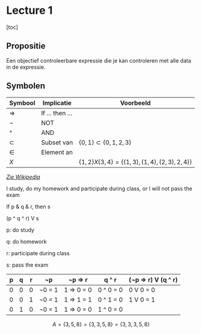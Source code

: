 # Lecture 1

[toc]

## Propositie

Een objectief controleerbare expressie die je kan controleren met alle data in de expressie.

## Symbolen

| Symbool   | Implicatie      | Voorbeeld                                           |
| --------- | --------------- | --------------------------------------------------- |
| =>        | If ... then ... |                                                     |
| ¬         | NOT             |                                                     |
| ^         | AND             |                                                     |
| $\subset$ | Subset van      | $\{0, 1\} \subset \{0, 1, 2, 3\}$                   |
| $\in$     | Element an      |                                                     |
| $X$       |                 | $\{1, 2\}X\{3, 4\} = \{(1,3), (1,4), (2,3), 2,4)\}$ |

_[Zie Wikipedia](https://en.wikipedia.org/wiki/List_of_logic_symbols)_

I study, do my homework and participate during class, or I will not pass the exam

If p & q & r, then s

(p ^ q ^ r) V s

p: do study

q: do homework

r: participate during class

s: pass the exam

| p    | q    | r    | ¬p     | ¬p => r    | q ^ r     | (¬p => r) V (q ^ r) |
| ---- | ---- | ---- | ------ | ---------- | --------- | ------------------- |
| 0    | 0    | 0    | ¬0 = 1 | 1 => 0 = 0 | 0 ^ 0 = 0 | 0 V 0 = 0           |
| 0    | 0    | 1    | ¬0 = 1 | 1 => 1 = 1 | 0 ^ 1 = 0 | 1 V 0 = 1           |
| 0    | 1    | 0    | ¬0 = 1 | 1 => 0 = 0 | 1 ^ 0 = 0 |                     |

$$
A = \{3, 5, 8\} = \{3, 3, 5, 8\} = \{3, 3, 3, 5, 8\}
$$

